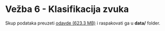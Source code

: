 # Vežba 6 - Klasifikacija zvuka  

Skup podataka preuzeti [odavde (623.3 MB)](https://drive.google.com/file/d/1r1a7noiz7e477CCjLkVgCVrxRZ_oVDNm/view?usp=sharing) i raspakovati ga u **data/** folder.  


